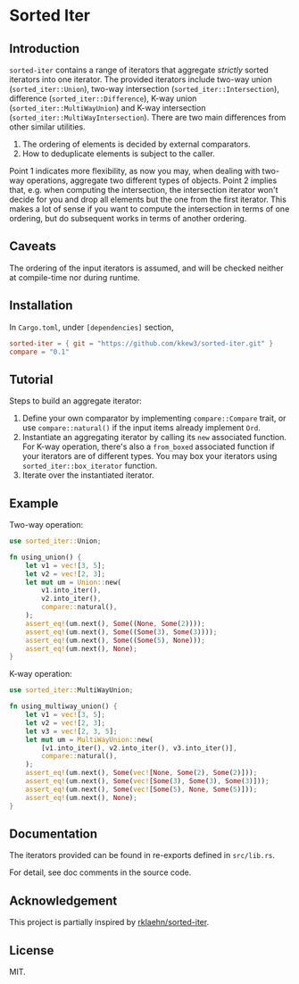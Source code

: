 # Sorted Iter

## Introduction

`sorted-iter` contains a range of iterators that aggregate *strictly* sorted iterators into one iterator.
The provided iterators include two-way union (`sorted_iter::Union`), two-way intersection (`sorted_iter::Intersection`), difference (`sorted_iter::Difference`), K-way union (`sorted_iter::MultiWayUnion`) and K-way intersection (`sorted_iter::MultiWayIntersection`).
There are two main differences from other similar utilities.

1. The ordering of elements is decided by external comparators.
2. How to deduplicate elements is subject to the caller.

Point 1 indicates more flexibility, as now you may, when dealing with two-way operations, aggregate two different types of objects.
Point 2 implies that, e.g. when computing the intersection, the intersection iterator won't decide for you and drop all elements but the one from the first iterator.
This makes a lot of sense if you want to compute the intersection in terms of one ordering, but do subsequent works in terms of another ordering.

## Caveats

The ordering of the input iterators is assumed, and will be checked neither at compile-time nor during runtime.

## Installation

In `Cargo.toml`, under `[dependencies]` section,

```toml
sorted-iter = { git = "https://github.com/kkew3/sorted-iter.git" }
compare = "0.1"
```

## Tutorial

Steps to build an aggregate iterator:

1. Define your own comparator by implementing `compare::Compare` trait, or use `compare::natural()` if the input items already implement `Ord`.
2. Instantiate an aggregating iterator by calling its `new` associated function. For K-way operation, there's also a `from_boxed` associated function if your iterators are of different types. You may box your iterators using `sorted_iter::box_iterator` function.
3. Iterate over the instantiated iterator.

## Example

Two-way operation:

```rust
use sorted_iter::Union;

fn using_union() {
    let v1 = vec![3, 5];
    let v2 = vec![2, 3];
    let mut um = Union::new(
        v1.into_iter(),
        v2.into_iter(),
        compare::natural(),
    );
    assert_eq!(um.next(), Some((None, Some(2))));
    assert_eq!(um.next(), Some((Some(3), Some(3))));
    assert_eq!(um.next(), Some((Some(5), None)));
    assert_eq!(um.next(), None);
}
```

K-way operation:

```rust
use sorted_iter::MultiWayUnion;

fn using_multiway_union() {
    let v1 = vec![3, 5];
    let v2 = vec![2, 3];
    let v3 = vec![2, 3, 5];
    let mut um = MultiWayUnion::new(
        [v1.into_iter(), v2.into_iter(), v3.into_iter()],
        compare::natural(),
    );
    assert_eq!(um.next(), Some(vec![None, Some(2), Some(2)]));
    assert_eq!(um.next(), Some(vec![Some(3), Some(3), Some(3)]));
    assert_eq!(um.next(), Some(vec![Some(5), None, Some(5)]));
    assert_eq!(um.next(), None);
}
```

## Documentation

The iterators provided can be found in re-exports defined in `src/lib.rs`.

For detail, see doc comments in the source code.

## Acknowledgement

This project is partially inspired by [rklaehn/sorted-iter](https://github.com/rklaehn/sorted-iter).

## License

MIT.
